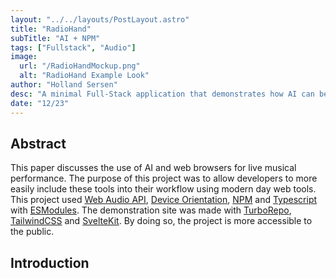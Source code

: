 ```yaml
---
layout: "../../layouts/PostLayout.astro"
title: "RadioHand"
subTitle: "AI + NPM"
tags: ["Fullstack", "Audio"]
image:
  url: "/RadioHandMockup.png"
  alt: "RadioHand Example Look"
author: "Holland Sersen"
desc: "A minimal Full-Stack application that demonstrates how AI can be used with music."
date: "12/23"
---
```


## Abstract

This paper discusses the use of AI and web browsers for live musical performance. The purpose of this project was to allow developers to more easily include these tools into their workflow using modern day web tools. This project used [Web Audio API](https://webaudio.github.io/web-audio-api/#dom-baseaudiocontext-onstatechange), [Device Orientation](https://developer.mozilla.org/en-US/docs/Web/API/Window/deviceorientation_event), [NPM](https://www.npmjs.com/) and [Typescript](https://www.typescriptlang.org/) with [ESModules](https://hacks.mozilla.org/2018/03/es-modules-a-cartoon-deep-dive/). The demonstration site was made with [TurboRepo](https://turbo.build/), [TailwindCSS](https://tailwindcss.com/) and [SvelteKit](https://kit.svelte.dev/). By doing so, the project is more accessible to the public.


## Introduction
